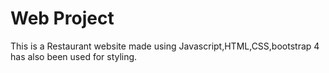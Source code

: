 # Web Project
This is a Restaurant website made using Javascript,HTML,CSS,bootstrap 4 has also been used for styling.
